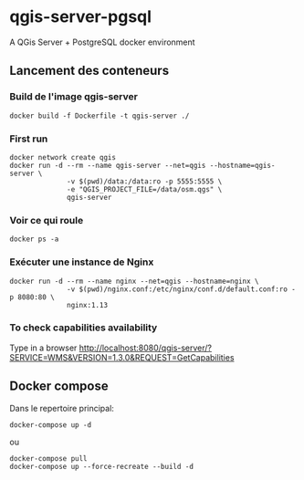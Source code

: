 # qgis-server-pgsql
A QGis Server + PostgreSQL docker environment

## Lancement des conteneurs

### Build de l'image qgis-server

`docker build -f Dockerfile -t qgis-server ./`

### First run

```
docker network create qgis
docker run -d --rm --name qgis-server --net=qgis --hostname=qgis-server \
              -v $(pwd)/data:/data:ro -p 5555:5555 \
              -e "QGIS_PROJECT_FILE=/data/osm.qgs" \
              qgis-server
```

### Voir ce qui roule

`docker ps -a`

### Exécuter une instance de Nginx

```
docker run -d --rm --name nginx --net=qgis --hostname=nginx \
              -v $(pwd)/nginx.conf:/etc/nginx/conf.d/default.conf:ro -p 8080:80 \
              nginx:1.13
```

### To check capabilities availability 

Type in a browser [http://localhost:8080/qgis-server/?SERVICE=WMS&VERSION=1.3.0&REQUEST=GetCapabilities](http://localhost:8080/qgis-server/?SERVICE=WMS&VERSION=1.3.0&REQUEST=GetCapabilities)

## Docker compose

Dans le repertoire principal:

`docker-compose up -d`

ou 

```
docker-compose pull
docker-compose up --force-recreate --build -d
```